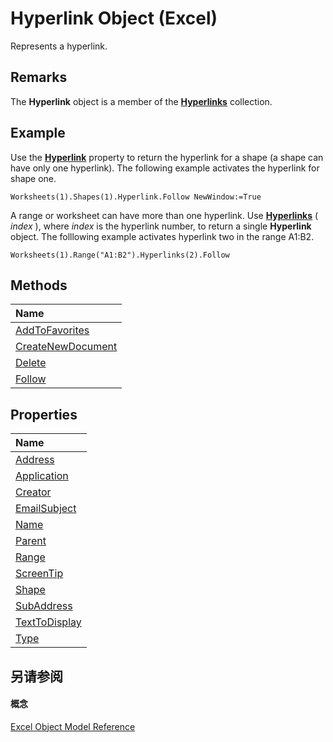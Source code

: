 
# Hyperlink Object (Excel)

Represents a hyperlink.


## Remarks

 The **Hyperlink** object is a member of the **[Hyperlinks](de28e0af-7a4c-56c3-5fe5-ac47d1654628.md)** collection.


## Example

Use the  **[Hyperlink](97c87fda-91a5-b5db-a82b-6ba1465442fa.md)** property to return the hyperlink for a shape (a shape can have only one hyperlink). The following example activates the hyperlink for shape one.


```
Worksheets(1).Shapes(1).Hyperlink.Follow NewWindow:=True
```

A range or worksheet can have more than one hyperlink. Use  **[Hyperlinks](ac2fe50a-23a0-9982-d448-b18a91092624.md)** ( _index_ ), where _index_ is the hyperlink number, to return a single **Hyperlink** object. The folllowing example activates hyperlink two in the range A1:B2.




```
Worksheets(1).Range("A1:B2").Hyperlinks(2).Follow
```


## Methods



|**Name**|
|:-----|
|[AddToFavorites](ac234164-9c20-451d-1146-199e44d07a87.md)|
|[CreateNewDocument](902914b7-08ea-0839-13e1-8fc7e7192675.md)|
|[Delete](434d5963-7099-0ec4-0ab9-88c91d793eee.md)|
|[Follow](cdf02d4c-9987-eaed-061b-0f3813d4204b.md)|

## Properties



|**Name**|
|:-----|
|[Address](d1f2bc15-cd85-dc0b-7134-61b5aa2a9a87.md)|
|[Application](14b44cb6-712b-23a0-c215-ef624b83d38b.md)|
|[Creator](f944b677-ac58-77ca-7546-2fbfc04233ae.md)|
|[EmailSubject](3fe6d6a1-8184-8ef5-eb6e-b96ce9732dbd.md)|
|[Name](2b414d28-807f-bdf5-f2e3-b3034717006f.md)|
|[Parent](afe70012-67d4-872f-23e8-230148695f1a.md)|
|[Range](0fdc49ba-fd3f-1125-fe3c-481828b7319e.md)|
|[ScreenTip](472aeaca-90f4-3b27-6927-a51d708e61c2.md)|
|[Shape](c6d0978f-1a6f-cd37-9401-af6d57228ce5.md)|
|[SubAddress](e83633c1-66b7-02f1-0e05-0397dc4f41ae.md)|
|[TextToDisplay](b7b8e4ef-2a37-1733-f9a0-2bd6e7367f8d.md)|
|[Type](e916a04a-2316-586a-6d62-e8312089f7ad.md)|

## 另请参阅


#### 概念


[Excel Object Model Reference](11ea8598-8a20-92d5-f98b-0da04263bf2c.md)